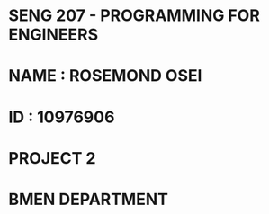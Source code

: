 # SENG 207 - PROGRAMMING FOR ENGINEERS
# NAME : ROSEMOND OSEI
# ID : 10976906
# PROJECT 2 
# BMEN DEPARTMENT
